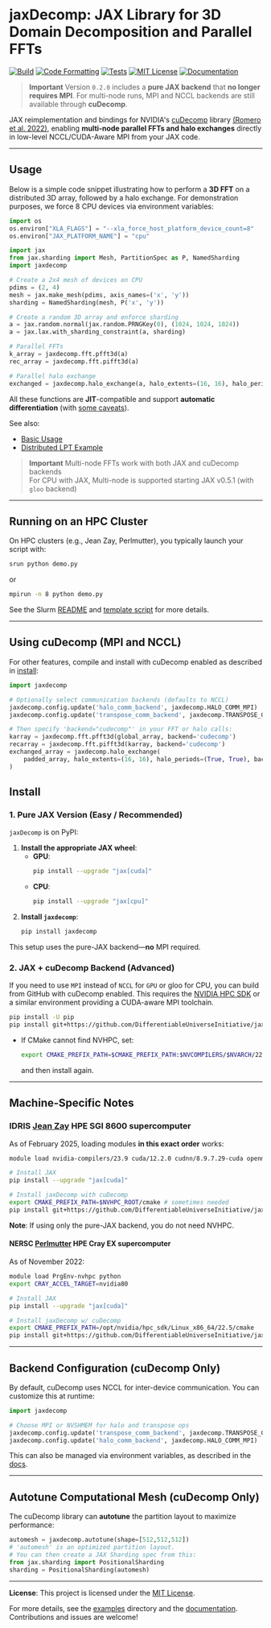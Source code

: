
# jaxDecomp: JAX Library for 3D Domain Decomposition and Parallel FFTs

[![Build](https://github.com/DifferentiableUniverseInitiative/jaxDecomp/actions/workflows/github-deploy.yml/badge.svg)](https://github.com/DifferentiableUniverseInitiative/jaxDecomp/actions/workflows/github-deploy.yml)
[![Code Formatting](https://github.com/DifferentiableUniverseInitiative/jaxDecomp/actions/workflows/formatting.yml/badge.svg)](https://github.com/DifferentiableUniverseInitiative/jaxDecomp/actions/workflows/formatting.yml)
[![Tests](https://github.com/DifferentiableUniverseInitiative/jaxDecomp/actions/workflows/tests.yml/badge.svg)](https://github.com/DifferentiableUniverseInitiative/jaxDecomp/actions/workflows/tests.yml)
[![MIT License](https://img.shields.io/badge/License-MIT-yellow.svg)](https://opensource.org/licenses/MIT)
[![Documentation](https://readthedocs.org/projects/jaxdecomp/badge/?version=latest)](https://jaxdecomp.readthedocs.io/en/latest/)

> **Important**
> Version `0.2.0` includes a **pure JAX backend** that **no longer requires MPI**. For multi-node runs, MPI and NCCL backends are still available through **cuDecomp**.

JAX reimplementation and bindings for NVIDIA's [cuDecomp](https://nvidia.github.io/cuDecomp/index.html) library [(Romero et al. 2022)](https://dl.acm.org/doi/abs/10.1145/3539781.3539797), enabling **multi-node parallel FFTs and halo exchanges** directly in low-level NCCL/CUDA-Aware MPI from your JAX code.

---

## Usage

Below is a simple code snippet illustrating how to perform a **3D FFT** on a distributed 3D array, followed by a halo exchange. For demonstration purposes, we force 8 CPU devices via environment variables:

```python
import os
os.environ["XLA_FLAGS"] = "--xla_force_host_platform_device_count=8"
os.environ["JAX_PLATFORM_NAME"] = "cpu"

import jax
from jax.sharding import Mesh, PartitionSpec as P, NamedSharding
import jaxdecomp

# Create a 2x4 mesh of devices on CPU
pdims = (2, 4)
mesh = jax.make_mesh(pdims, axis_names=('x', 'y'))
sharding = NamedSharding(mesh, P('x', 'y'))

# Create a random 3D array and enforce sharding
a = jax.random.normal(jax.random.PRNGKey(0), (1024, 1024, 1024))
a = jax.lax.with_sharding_constraint(a, sharding)

# Parallel FFTs
k_array = jaxdecomp.fft.pfft3d(a)
rec_array = jaxdecomp.fft.pifft3d(a)

# Parallel halo exchange
exchanged = jaxdecomp.halo_exchange(a, halo_extents=(16, 16), halo_periods=(True, True))
```

All these functions are **JIT**-compatible and support **automatic differentiation** (with [some caveats](https://jaxdecomp.readthedocs.io/en/latest/06-caveats.html)).

See also:
- [Basic Usage](https://jaxdecomp.readthedocs.io/en/latest/01-basic_usage.html)
- [Distributed LPT Example](examples/lpt_nbody_demo.py)

> **Important**
> Multi-node FFTs work with both JAX and cuDecomp backends\
> For CPU with JAX, Multi-node is supported starting JAX v0.5.1 (with `gloo` backend)

---

## Running on an HPC Cluster

On HPC clusters (e.g., Jean Zay, Perlmutter), you typically launch your script with:
```bash
srun python demo.py
```
or
```bash
mpirun -n 8 python demo.py
```

See the Slurm [README](slurms/README.md) and [template script](slurms/template.slurm) for more details.


---

## Using cuDecomp (MPI and NCCL)

For other features, compile and install with cuDecomp enabled as described in [install](#2-jax--cudecomp-backend-advanced):

```python
import jaxdecomp

# Optionally select communication backends (defaults to NCCL)
jaxdecomp.config.update('halo_comm_backend', jaxdecomp.HALO_COMM_MPI)
jaxdecomp.config.update('transpose_comm_backend', jaxdecomp.TRANSPOSE_COMM_MPI_A2A)

# Then specify 'backend="cudecomp"' in your FFT or halo calls:
karray = jaxdecomp.fft.pfft3d(global_array, backend='cudecomp')
recarray = jaxdecomp.fft.pifft3d(karray, backend='cudecomp')
exchanged_array = jaxdecomp.halo_exchange(
    padded_array, halo_extents=(16, 16), halo_periods=(True, True), backend='cudecomp'
)
```

## Install

### 1. Pure JAX Version (Easy / Recommended)

`jaxDecomp` is on PyPI:

1. **Install the appropriate JAX wheel**:
   - **GPU**:
     ```bash
     pip install --upgrade "jax[cuda]"
     ```
   - **CPU**:
     ```bash
     pip install --upgrade "jax[cpu]"
     ```
2. **Install `jaxdecomp`**:
   ```bash
   pip install jaxdecomp
   ```

This setup uses the pure-JAX backend—**no** MPI required.

### 2. JAX + cuDecomp Backend (Advanced)

If you need to use `MPI` instead of `NCCL` for `GPU` or gloo for CPU, you can build from GitHub with cuDecomp enabled. This requires the [NVIDIA HPC SDK](https://developer.nvidia.com/hpc-sdk) or a similar environment providing a CUDA-aware MPI toolchain.

```bash
pip install -U pip
pip install git+https://github.com/DifferentiableUniverseInitiative/jaxDecomp -Ccmake.define.JD_CUDECOMP_BACKEND=ON
```

- If CMake cannot find NVHPC, set:
  ```bash
  export CMAKE_PREFIX_PATH=$CMAKE_PREFIX_PATH:$NVCOMPILERS/$NVARCH/22.9/cmake
  ```
  and then install again.

---

## Machine-Specific Notes

### IDRIS [Jean Zay](http://www.idris.fr/eng/jean-zay/cpu/jean-zay-cpu-hw-eng.html) HPE SGI 8600 supercomputer


As of February 2025, loading modules **in this exact order** works:

```bash
module load nvidia-compilers/23.9 cuda/12.2.0 cudnn/8.9.7.29-cuda openmpi/4.1.5-cuda nccl/2.18.5-1-cuda cmake

# Install JAX
pip install --upgrade "jax[cuda]"

# Install jaxDecomp with cuDecomp
export CMAKE_PREFIX_PATH=$NVHPC_ROOT/cmake # sometimes needed
pip install git+https://github.com/DifferentiableUniverseInitiative/jaxDecomp -Ccmake.define.JD_CUDECOMP_BACKEND=ON
```

**Note**: If using only the pure-JAX backend, you do not need NVHPC.

#### NERSC [Perlmutter](https://docs.nersc.gov/systems/perlmutter/architecture/) HPE Cray EX supercomputer

As of November 2022:

```bash
module load PrgEnv-nvhpc python
export CRAY_ACCEL_TARGET=nvidia80

# Install JAX
pip install --upgrade "jax[cuda]"

# Install jaxDecomp w/ cuDecomp
export CMAKE_PREFIX_PATH=/opt/nvidia/hpc_sdk/Linux_x86_64/22.5/cmake
pip install git+https://github.com/DifferentiableUniverseInitiative/jaxDecomp -CCmake.define.JD_CUDECOMP_BACKEND=ON
```

---

## Backend Configuration (cuDecomp Only)

By default, cuDecomp uses NCCL for inter-device communication. You can customize this at runtime:

```python
import jaxdecomp

# Choose MPI or NVSHMEM for halo and transpose ops
jaxdecomp.config.update('transpose_comm_backend', jaxdecomp.TRANSPOSE_COMM_MPI_A2A)
jaxdecomp.config.update('halo_comm_backend', jaxdecomp.HALO_COMM_MPI)
```

This can also be managed via environment variables, as described in the [docs](https://github.com/DifferentiableUniverseInitiative/jaxDecomp/tree/main/docs).

---

## Autotune Computational Mesh (cuDecomp Only)

The cuDecomp library can **autotune** the partition layout to maximize performance:

```python
automesh = jaxdecomp.autotune(shape=[512,512,512])
# 'automesh' is an optimized partition layout.
# You can then create a JAX Sharding spec from this:
from jax.sharding import PositionalSharding
sharding = PositionalSharding(automesh)
```

---

**License**: This project is licensed under the [MIT License](https://opensource.org/licenses/MIT).

For more details, see the [examples](examples/) directory and the [documentation](https://jaxdecomp.readthedocs.io/en/latest). Contributions and issues are welcome!
